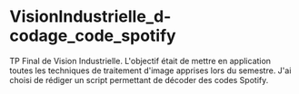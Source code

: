 # VisionIndustrielle_d-codage_code_spotify
TP Final de Vision Industrielle. L'objectif était de mettre en application toutes les techniques de traitement d'image apprises lors du semestre. J'ai choisi de rédiger un script permettant de décoder des codes Spotify.
